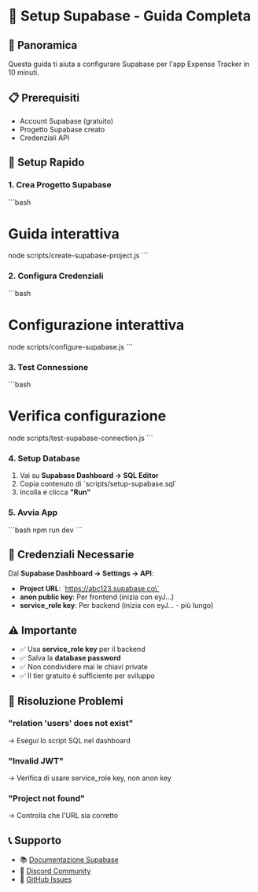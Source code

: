 # 🔧 Setup Supabase - Guida Completa

## 🎯 Panoramica

Questa guida ti aiuta a configurare Supabase per l'app Expense Tracker in 10 minuti.

## 📋 Prerequisiti

- Account Supabase (gratuito)
- Progetto Supabase creato
- Credenziali API

## 🚀 Setup Rapido

### 1. Crea Progetto Supabase

\`\`\`bash
# Guida interattiva
node scripts/create-supabase-project.js
\`\`\`

### 2. Configura Credenziali

\`\`\`bash
# Configurazione interattiva
node scripts/configure-supabase.js
\`\`\`

### 3. Test Connessione

\`\`\`bash
# Verifica configurazione
node scripts/test-supabase-connection.js
\`\`\`

### 4. Setup Database

1. Vai su **Supabase Dashboard → SQL Editor**
2. Copia contenuto di \`scripts/setup-supabase.sql\`
3. Incolla e clicca **"Run"**

### 5. Avvia App

\`\`\`bash
npm run dev
\`\`\`

## 🔑 Credenziali Necessarie

Dal **Supabase Dashboard → Settings → API**:

- **Project URL**: \`https://abc123.supabase.co\`
- **anon public key**: Per frontend (inizia con eyJ...)
- **service_role key**: Per backend (inizia con eyJ... - più lungo)

## ⚠️ Importante

- ✅ Usa **service_role key** per il backend
- ✅ Salva la **database password** 
- ✅ Non condividere mai le chiavi private
- ✅ Il tier gratuito è sufficiente per sviluppo

## 🐛 Risoluzione Problemi

### "relation 'users' does not exist"
→ Esegui lo script SQL nel dashboard

### "Invalid JWT"  
→ Verifica di usare service_role key, non anon key

### "Project not found"
→ Controlla che l'URL sia corretto

## 📞 Supporto

- 📚 [Documentazione Supabase](https://supabase.com/docs)
- 💬 [Discord Community](https://discord.supabase.com)
- 🐛 [GitHub Issues](https://github.com/supabase/supabase/issues)
